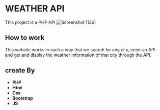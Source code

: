 # WEATHER API
This project is a PHP API
![Screenshot (136)](https://github.com/user-attachments/assets/2b24de8a-42ea-4904-82f6-bc641477f098)
## How to work
This website works in such a way that we search for any city, enter an API and get and display the weather information of that city through the API.
## create By
- **PHP**
- **Html**
- **Css**
- **Bootstrap**
- **JS**

